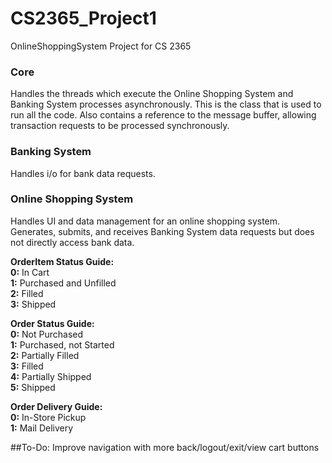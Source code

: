 # CS2365_Project1
OnlineShoppingSystem Project for CS 2365

### Core
Handles the threads which execute the Online Shopping System and Banking System processes asynchronously.
This is the class that is used to run all the code.
Also contains a reference to the message buffer, allowing transaction requests to be processed synchronously.

### Banking System
Handles i/o for bank data requests.

### Online Shopping System
Handles UI and data management for an online shopping system.
Generates, submits, and receives Banking System data requests but does not directly access bank data.

<b>OrderItem Status Guide:</b></br>
<b>0:</b> In Cart<br/>
<b>1:</b> Purchased and Unfilled<br/>
<b>2:</b> Filled<br/>
<b>3:</b> Shipped<br/>

<b>Order Status Guide:</b></br>
<b>0:</b> Not Purchased<br/>
<b>1:</b> Purchased, not Started<br/>
<b>2:</b> Partially Filled<br/>
<b>3:</b> Filled<br/>
<b>4:</b> Partially Shipped<br/>
<b>5:</b> Shipped<br/>

<b>Order Delivery Guide:</b></br>
<b>0:</b> In-Store Pickup<br/>
<b>1:</b> Mail Delivery<br/>

##To-Do:
Improve navigation with more back/logout/exit/view cart buttons    
    